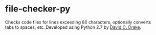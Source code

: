 # file-checker-py
Checks code files for lines exceeding 80 characters, optionally converts tabs
to spaces, etc. Developed using Python 2.7 by
[David C. Drake](https://davidcdrake.com).
